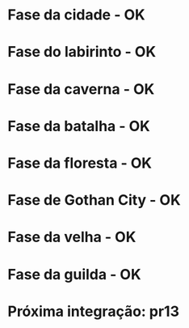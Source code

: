# Fase da cidade - OK
# Fase do labirinto - OK
# Fase da caverna - OK
# Fase da batalha - OK
# Fase da floresta - OK
# Fase de Gothan City - OK
# Fase da velha - OK
# Fase da guilda - OK
# Próxima integração: pr13
